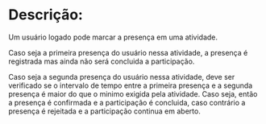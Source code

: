 
# Descrição:

Um usuário logado pode marcar a presença em uma atividade.

Caso seja a primeira presença do usuário nessa atividade, a presença é registrada mas ainda não será concluida a participação.

Caso seja a segunda presença do usuário nessa atividade, deve ser verificado se o intervalo de tempo entre a primeira presença e a segunda presença é maior do que o minimo exigida pela atividade. Caso seja, então a presença é confirmada e a participação é concluida, caso contrário a presença é rejeitada e a participação continua em aberto.